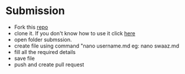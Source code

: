 # Submission
- Fork this [repo](https://github.com/classsankalp/prastice)
- clone it. If you don't know how to use it click 
[here](https://haxzie.github.io/GitMe)
- open folder submssion.
- create file using command 
"nano username.md
eg: nano swaaz.md
- fill all the required details 
- save file
- push and create pull request

